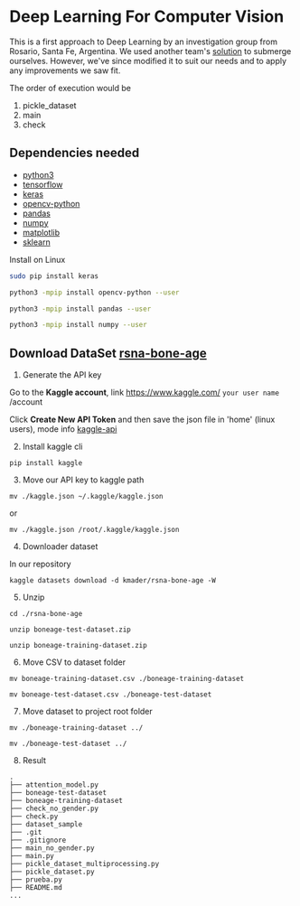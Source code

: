 # Deep Learning For Computer Vision
This is a first approach to Deep Learning by an investigation group from Rosario, Santa Fe, Argentina.
We used another team's [solution](https://github.com/thevishalagarwal/BoneAgeEstimation) to submerge ourselves. However, we've since modified it to suit our needs and to apply any improvements we saw fit.

The order of execution would be
1. pickle_dataset
2. main
3. check

## Dependencies needed

* [python3](https://www.python.org/)
* [tensorflow](https://www.tensorflow.org/)
* [keras](https://keras.io)
* [opencv-python](https://www.opencv.org/)
* [pandas](https://pandas.pydata.org/)
* [numpy](http://www.numpy.org/)
* [matplotlib](http://www.matplotlib.org/)
* [sklearn](http://scikit-learn.org/stable/)

Install on Linux
```bash
sudo pip install keras

python3 -mpip install opencv-python --user

python3 -mpip install pandas --user

python3 -mpip install numpy --user
```


## Download DataSet [rsna-bone-age](https://www.kaggle.com/kmader/rsna-bone-age)

1. Generate the API key

Go to the __Kaggle account__, link https://www.kaggle.com/ `your user name` /account

Click __Create New API Token__ and then save the json file in 'home' (linux users), mode info [kaggle-api](https://github.com/Kaggle/kaggle-api#api-credentials)

2. Install kaggle cli

```shell
pip install kaggle
```

3. Move our API key to kaggle path

```shell
mv ./kaggle.json ~/.kaggle/kaggle.json
```
or
```shell
mv ./kaggle.json /root/.kaggle/kaggle.json
```

4. Downloader dataset

In our repository

```shell
kaggle datasets download -d kmader/rsna-bone-age -W
```

5. Unzip

```shell
cd ./rsna-bone-age

unzip boneage-test-dataset.zip

unzip boneage-training-dataset.zip
```

6. Move CSV  to dataset folder

```shell
mv boneage-training-dataset.csv ./boneage-training-dataset

mv boneage-test-dataset.csv ./boneage-test-dataset
```

7. Move dataset to project root folder

```shell
mv ./boneage-training-dataset ../

mv ./boneage-test-dataset ../
```

8. Result

```shell
.
├── attention_model.py
├── boneage-test-dataset
├── boneage-training-dataset
├── check_no_gender.py
├── check.py
├── dataset_sample
├── .git
├── .gitignore
├── main_no_gender.py
├── main.py
├── pickle_dataset_multiprocessing.py
├── pickle_dataset.py
├── prueba.py
├── README.md
...
```
